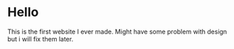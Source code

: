 #  Hello

This is the first website I ever made. Might have some problem with design but i will fix them later.
